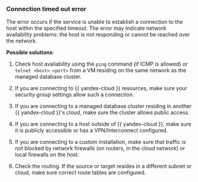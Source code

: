 ### Connection timed out error

The error occurs if the service is unable to establish a connection to the host within the specified timeout. The error may indicate network availability problems: the host is not responding or cannot be reached over the network.

**Possible solutions**:

1. Check host availability using the `ping` command (if ICMP is allowed) or `telnet <host> <port>` from a VM residing on the same network as the managed database cluster.

1. If you are connecting to {{ yandex-cloud }} resources, make sure your security group settings allow such a connection.

1. If you are connecting to a managed database cluster residing in another {{ yandex-cloud }}'s cloud, make sure the cluster allows public access.

1. If you are connecting to a host outside of {{ yandex-cloud }}, make sure it is publicly accessible or has a VPN/Interconnect configured.

1. If you are connecting to a custom installation, make sure that traffic is not blocked by network firewalls (on routers, in the cloud network) or local firewalls on the host.

1. Check the routing. If the source or target resides in a different subnet or cloud, make sure correct route tables are configured.
